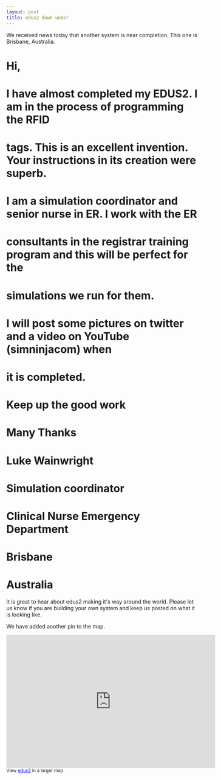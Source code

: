 ```yaml
---
layout: post
title: edus2 down under
---
```


We received news today that another system is near completion.  This one is Brisbane, Australia. 

#    Hi,
#
#    I have almost completed my EDUS2. I am in the process of programming the RFID 
#    tags. This is an excellent invention. Your instructions in its creation were superb. 
#
#    I am a simulation coordinator and senior nurse in ER. I work with the ER 
#    consultants in the registrar training program and this will be perfect for the 
#    simulations we run for them.
#
#    I will post some pictures on twitter and a video on YouTube (simninjacom) when 
#    it is completed. 
#
#    Keep up the good work
#
#    Many Thanks
#
#    Luke Wainwright
#
#    Simulation coordinator 
#    Clinical Nurse Emergency Department
#    Brisbane 
#    Australia

It is great to hear about edus2 making it's way around the world.  Please let us know if you are building your own system and keep us posted on what it is looking like.

We have added another pin to the map.

<iframe width="550" height="350" frameborder="0" scrolling="no" marginheight="0" marginwidth="0" src="http://maps.google.ca/maps/ms?msa=0&amp;msid=208935555576167595578.0004bd575277382e7cdcf&amp;hl=en&amp;ie=UTF8&amp;t=h&amp;ll=17.308688,-144.140625&amp;spn=152.144101,26.71875&amp;z=1&amp;output=embed"></iframe><br /><small>View <a href="http://maps.google.ca/maps/ms?msa=0&amp;msid=208935555576167595578.0004bd575277382e7cdcf&amp;hl=en&amp;ie=UTF8&amp;t=h&amp;ll=17.308688,-144.140625&amp;spn=152.144101,26.71875&amp;z=1&amp;source=embed" style="color:#0000FF;text-align:left">edus2</a> in a larger map</small>




